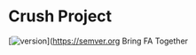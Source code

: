 # Crush Project

[![version](https://img.shields.io/badge/version-1.0-green.svg)](https://semver.org
 Bring FA Together
